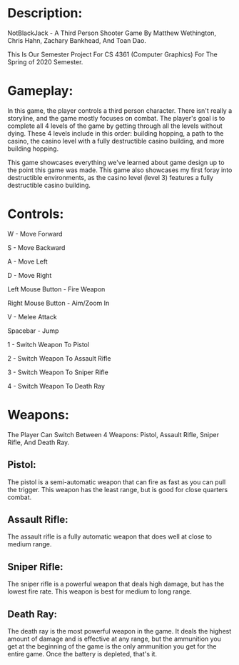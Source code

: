 # **Description:**

NotBlackJack - A Third Person Shooter Game By Matthew Wethington, Chris Hahn, Zachary Bankhead, And Toan Dao.

This Is Our Semester Project For CS 4361 (Computer Graphics) For The Spring of 2020 Semester.

# **Gameplay:**

In this game, the player controls a third person character. There isn't really a storyline, and the game mostly focuses on combat. The player's goal is to complete all 4 levels of the game by getting through all the levels without dying. These 4 levels include in this order: building hopping, a path to the casino, the casino level with a fully destructible casino building, and more building hopping.

This game showcases everything we've learned about game design up to the point this game was made. This game also showcases my first foray into destructible environments, as the casino level (level 3) features a fully destructible casino building.

# **Controls:**

W - Move Forward

S - Move Backward

A - Move Left

D - Move Right

Left Mouse Button - Fire Weapon

Right Mouse Button - Aim/Zoom In

V - Melee Attack

Spacebar - Jump

1 - Switch Weapon To Pistol

2 - Switch Weapon To Assault Rifle

3 - Switch Weapon To Sniper Rifle

4 - Switch Weapon To Death Ray

# **Weapons:**

The Player Can Switch Between 4 Weapons: Pistol, Assault Rifle, Sniper Rifle, And Death Ray.

## **Pistol:**

The pistol is a semi-automatic weapon that can fire as fast as you can pull the trigger. This weapon has the least range, but is good for close quarters combat.

## **Assault Rifle:**

The assault rifle is a fully automatic weapon that does well at close to medium range.

## **Sniper Rifle:**

The sniper rifle is a powerful weapon that deals high damage, but has the lowest fire rate. This weapon is best for medium to long range.

## **Death Ray:**

The death ray is the most powerful weapon in the game. It deals the highest amount of damage and is effective at any range, but the ammunition you get at the beginning of the game is the only ammunition you get for the entire game. Once the battery is depleted, that's it.
